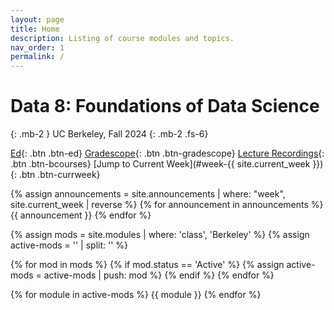 ```yaml
---
layout: page
title: Home
description: Listing of course modules and topics.
nav_order: 1
permalink: /
---
```


# **Data 8: Foundations of Data Science**

{: .mb-2 }
UC Berkeley, Fall 2024
{: .mb-2 .fs-6}

[Ed](https://edstem.org/us/courses/64093/discussion/){: .btn .btn-ed}
[Gradescope](https://www.gradescope.com/courses/835871){: .btn .btn-gradescope}
[Lecture Recordings](https://bcourses.berkeley.edu/courses/1538208/external_tools/90481){: .btn .btn-bcourses}
[Jump to Current Week](#week-{{ site.current_week }}){: .btn .btn-currweek}

{% assign announcements = site.announcements | where: "week", site.current_week | reverse %}
{% for announcement in announcements %}
{{ announcement }}
{% endfor %}

{% assign mods = site.modules | where: 'class', 'Berkeley' %}
{% assign active-mods = '' | split: '' %}

{% for mod in mods %}
  {% if mod.status == 'Active' %}
    {% assign active-mods = active-mods | push: mod %}
  {% endif %}
{% endfor %}

{% for module in active-mods %}
  {{ module }}
{% endfor %}
